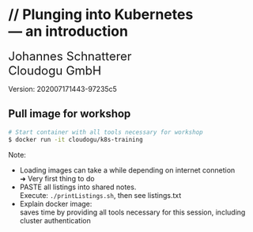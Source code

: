 <!-- .slide: class="title"  -->
<!-- .slide: data-background-image="images/title.svg"  -->
<img data-src="images/k8s_logo.svg" class="centered" width="10%;" />
<h1>
    <span class="title-accent">//</span> 
    Plunging into Kubernetes<br/> — an introduction
</h1>

<font size="5">Johannes Schnatterer<br>Cloudogu GmbH</font>

<div class="title-version">
Version: 202007171443-97235c5
</div>

<h5><a href="pdf/Plunging-Into-Kubernetes-An-Introduction.pdf">
   <i class="far fa-file-pdf"></i>
</a></h5>



## <i class="fas fa-clock"></i> Pull image for workshop
```bash
# Start container with all tools necessary for workshop
$ docker run -it cloudogu/k8s-training
```

Note:
* Loading images can take a while depending on internet connetion   
  ➜ Very first thing to do
* PASTE all listings into shared notes.   
  Execute: `./printListings.sh`, then see listings.txt
* Explain docker image:  
  saves time by providing all tools necessary for this session, including cluster authentication